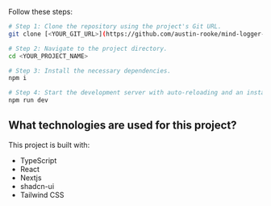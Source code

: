 Follow these steps:

```sh
# Step 1: Clone the repository using the project's Git URL.
git clone [<YOUR_GIT_URL>](https://github.com/austin-rooke/mind-logger-exercise)

# Step 2: Navigate to the project directory.
cd <YOUR_PROJECT_NAME>

# Step 3: Install the necessary dependencies.
npm i

# Step 4: Start the development server with auto-reloading and an instant preview.
npm run dev
```


## What technologies are used for this project?

This project is built with:

- TypeScript
- React
- Nextjs
- shadcn-ui
- Tailwind CSS

